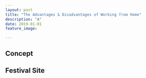 ```yaml
---
layout: post
title: "The Advantages & Disadvantages of Working from Home"
description: "A"
date: 2019-01-01
feature_image: 

---
```


## Concept

## Festival Site

